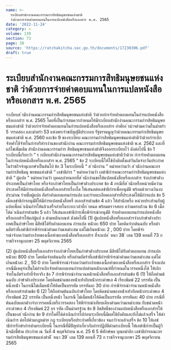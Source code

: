 ```yaml
---
name: >-
  ระเบียบสำนักงานคณะกรรมการสิทธิมนุษยชนแห่งชาติ
  ว่าด้วยการจ่ายค่าตอบแทนในการแปลหนังสือหรือเอกสาร พ.ศ. 2565
date: '2022-11-24'
category: ก
volume: 139
section: 73
page: 38
source: 'https://ratchakitcha.soc.go.th/documents/17230306.pdf'
draft: true
---
```


# ระเบียบสำนักงานคณะกรรมการสิทธิมนุษยชนแห่งชาติ ว่าด้วยการจ่ายค่าตอบแทนในการแปลหนังสือหรือเอกสาร พ.ศ. 2565

ระเบียบส ํานักงํานคณะกรรมกํารสิทธิมนุษยชนแห่งชําติ ว่ําด้วยกํารจ่ํายค่ําตอบแทนในกํารแปลหนังสือหรือเอกสําร พ.ศ. 2565 โดยที่เป็นกํารสมควรกําหนดให้มีระเบียบสํานักงํานคณะกรรมกํารสิทธิมนุษยชนแห่งชําติ ว่ําด้วยกํารจ่ํายค่ําตอบแทนในกํารแปลหนังสือหรือเอกสําร อําศัยอ ํานําจตํามควํามในมําตรํา 5 วรรคสอง และมําตรํา 53 แห่งพระรําชบัญญัติประกอบ รัฐธรรมนูญว่ําด้วยคณะกรรมกํารสิทธิมนุษยชนแห่งชําติ พ.ศ. 2560 และข้อ 9 ของระเบียบ คณะกรรมกํารสิทธิมนุษยชนแห่งชําติว่ําด้วยกํารเบิกจ่ํายค่ําใช้จ่ํายในกํารบริหํารงํานของสํานักงําน คณะกรรมกํารสิทธิมนุษยชนแห่งชําติ พ.ศ. 2562 และที่แก้ไขเพิ่มเติม สํานักงํานคณะกรรมกําร สิทธิมนุษยชนแห่งชําติจึงออกระเบียบไว้ ดังต่อไปนี้ ข้อ 1 ระเบียบนี้เรียกว่ํา “ ร ะเบียบสํานักงํานคณะกรรมกํารสิทธิมนุษยชนแห่งชําติว่ําด้วย กํารจ่ํายค่ําตอบแทนในกํารแปลหนังสือหรือเอกสําร พ.ศ. 2565 ” ข้อ 2 ระเบียบนี้ให้ใช้บังคับตั้งแต่วันถัดจํากวันประกําศในรําชกิจจํานุเบกษําเป็นต้นไป ข้อ 3 ในระเบียบนี้ “ ส ํานักงําน ” หมํายควํามว่ํา ส ํานักงํานคณะกรรมกํารสิทธิมนุ ษยชนแห่งชําติ “ เลขําธิกําร ” หมํายควํามว่ํา เลขําธิกํารคณะกรรมกํารสิทธิมนุษยชนแห่งชําติ “ ผู้แปล ” หมํายควํามว่ํา บุคคลภํายนอกที่ส ํานักงํานขอให้แปลหนังสือหรือเอกสําร จํากภําษําต่ํางประเทศเป็นภําษําไทย หรือจํากภําษําไทยเป็นภําษําต่ํางประเทศ ข้อ 4 กรณีที่ส ํานักหรือหน่วยมีควํามประสงค์ให้มีกํารแปลหนังสือหรือเอกสํารเรื่องใด ให้เสนอต่อเลขําธิกํารเพื่ออนุมัติ พร้อมด้วยวงเงินงบประมําณ รํายชื่อผู้แปล อัตรําค่ําตอบแทนกํารแปล และรํายละเอียดเอกสํารที่ประสงค์ให้มีกํารแปล ข้อ 5 เมื่อเลขําธิกํารอนุมัติให้มีกํารแปลหนังสือหรื อเอกสํารตํามข้อ 4 แล้ว ให้สํานักหรือ หน่วยประสํานกับผู้แปลเพื่อด ําเนินกํารให้แล้วเสร็จภํายในระยะเวลําที่ก ําหนด พร้อมตรวจสอบ ควํามครบถ้วน ข้อ 6 เมื่อได้ด ําเนินกํารตํามข้อ 5 แล้ว ให้เสนอเลขําธิกํารเพื่อพิจํารณําอนุมัติ จ่ํายค่ําตอบแทนกํารแปลหนังสือหรือเอกสํารให้แก่ผู้แป ล ตํามหลักเกณฑ์ ดังต่อไปนี้ (1) ผู้แปลหนังสือหรือเอกสํารจํากภําษําต่ํางประเทศเป็นภําษําไทย มีสิทธิได้รับค่ําตอบแทน กํารแปล หน้ําละ 650 บําท โดยคิดจํากต้นฉบับ หรือตํามอัตรําที่เลขําธิกํารพิจํารณําตํามควํามเหมําะสม แต่ไม่เกินหน้ําละ 2 , 000 บําท โดยพิจํารณําจํากควํามยํากง่ํายของเนื้อหําของหนังสือหรือเอกสําร ที่จะแปล ้ หนา 38 ่ เลม 139 ตอนที่ 73 ก ราชกิจจานุเบกษา 25 พฤศจิกายน 2565

(2) ผู้แปลหนังสือหรือเอกสํารจํากภําษําไทยเป็นภําษําต่ํางประเทศ มีสิทธิได้รับค่ําตอบแทน กํารแปล หน้ําละ 800 บําท โดยคิดจํากต้นฉบับ หรือตํามอัตรําที่เลขําธิกํารพิจํารณําตํามควํามเหมําะสม แต่ไม่เกินหน้ําละ 2 , 50 0 บําท โดยพิจํารณําจํากควํามยํากง่ํายของเนื้อหําของหนังสือหรือเอกสําร ที่จะแปล กรณีมีเหตุจําเป็นไม่อําจเบิกจ่ํายค่ําตอบแทนกํารแปลตํามหลักเกณฑ์ที่กําหนดในวรรคหนึ่งได้ ให้เบิกจ่ํายในอัตรําเท่ําที่จ่ํายจริง ข้อ 7 กํารพิจํารณําจํานวนหน้ําหนังสือหรือเอกสํารตํามข้อ 6 (1) ให้ถือตํามต้ นฉบับ ภําษําต่ํางประเทศ โดยคิดขนําดของหน้ําเท่ํากับหน้ํากระดําษเอ 4 เรียงพิมพ์ 22 บรรทัด เป็นหนึ่งหน้ํา ในกรณีไม่เต็มหน้ําให้คิดเป็นบรรทัด บรรทัดละ 30 บําท กํารพิจํารณําจํานวนหน้ําหนังสือหรือเอกสํารตํามข้อ 6 (2) ให้ถือตํามต้นฉบับภําษําไทย โดยคิดขนําดของหน้ําเท่ํากับหน้ํากระดําษเอ 4 เรียงพิมพ์ 22 บรรทัด เป็นหนึ่งหน้ํา ในกรณี ไม่เต็มหน้ําให้คิดเป็นบรรทัด บรรทัดละ 40 บําท กรณีที่ต้นฉบับแตกต่ํางจํากวรรคหนึ่งหรือวรรคสอง ให้พิจํารณําเทียบเคียงตํามควํามเหมําะสม กับขนําดหน้ํากระดําษเอ 4 เรียงพิมพ์ 22 บร รทัด เป็นมําตรฐําน ข้อ 8 ลิขสิทธิ์ของงํานแปลหนังสือหรือเอกสํารให้เป็นของส ํานักงําน ข้อ 9 กํารใดที่ได้ดําเนินกํารไปก่อนระเบียบนี้มีผลใช้บังคับและยังไม่แล้วเสร็จ ให้ดําเนินกําร ต่อไปตํามกฎหมําย กฎ ระเบียบหรือประกําศที่เกี่ยวข้อง จนกว่ําจะแล้วเสร็จ ข้อ 10 ให้เลขําธิกํารรักษํากํารตํามระเบียบนี้ ในกรณีที่มีปัญหําเกี่ยวกับกํารปฏิบัติตํามระเบียบนี้ ให้เลขําธิกํารเป็นผู้วินิจฉัยชี้ขําด ประกําศ ณ วันที่ 4 พฤศจิกํายน พ.ศ. 25 6 5 พิทักษ์พล บุณยมําลิก เลขําธิกํารคณะกรรมกํารสิทธิมนุษยชนแห่งชําติ ้ หนา 39 ่ เลม 139 ตอนที่ 73 ก ราชกิจจานุเบกษา 25 พฤศจิกายน 2565
